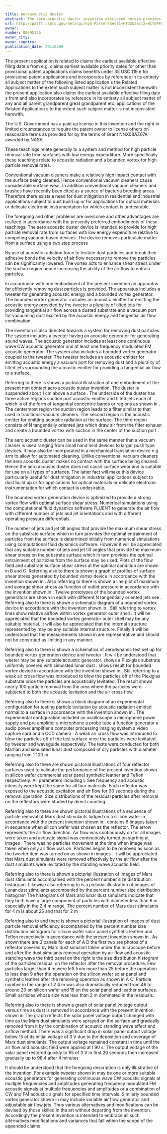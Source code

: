 ```yaml
---

title: Aeroacoustic duster
abstract: The aero-acoustic duster invention disclosed herein provides for high particle removal rate from surfaces with low energy expenditure relative to competing vacuum-based devices. The device removes particulate matter from a surface using a two-step process: 1. Acoustic radiation is used to break the adhesive bonds between dust and the surface, forcing particles into a mode where they continuously bounce up and down on the surface; and, 2. A bounded vortex is generated over the surface, with suction in the vortex center and jets for blowing air along the periphery. The jets are tilted in the tangential direction to induce vortex motion within the suction region. The vortex is said to be bounded because streamlines originating in the downward jets are entrained back into the central vortex.
url: http://patft.uspto.gov/netacgi/nph-Parser?Sect1=PTO2&Sect2=HITOFF&p=1&u=%2Fnetahtml%2FPTO%2Fsearch-adv.htm&r=1&f=G&l=50&d=PALL&S1=08695156&OS=08695156&RS=08695156
owner: 
number: 08695156
owner_city: 
owner_country: 
publication_date: 20110209
---
```

The present application is related to claims the earliest available effective filing date s from e.g. claims earliest available priority dates for other than provisional patent applications claims benefits under 35 USC 119 e for provisional patent applications and incorporates by reference in its entirety all subject matter of the following listed application s the Related Applications to the extent such subject matter is not inconsistent herewith the present application also claims the earliest available effective filing date s from and also incorporates by reference in its entirety all subject matter of any and all parent grandparent great grandparent etc. applications of the Related Application s to the extent such subject matter is not inconsistent herewith.

 The U.S. Government has a paid up license in this invention and the right in limited circumstances to require the patent owner to license others on reasonable terms as provided for by the terms of Grant NNX08AZ07A awarded by NASA. 

These teachings relate generally to a system and method for high particle removal rate from surfaces with low energy expenditure. More specifically these teachings relate to acoustic radiation and a bounded vortex for high particle removal rates.

Conventional vacuum cleaners make a relatively high impact contact with the surface being cleaned. Hence conventional vacuum cleaners cause considerable surface wear. In addition conventional vacuum cleaners and brushes have recently been cited as a source of bacteria breeding areas. Therefore there exists a need for dust mitigation in residential and industrial applications subject to dust build up or for applications for optical materials or delicate electronic instrumentation for which contact is undesirable.

The foregoing and other problems are overcome and other advantages are realized in accordance with the presently preferred embodiments of these teachings. The aero acoustic duster device is intended to provide for high particle removal rate from surfaces with low energy expenditure relative to competing vacuum based devices. The device removes particulate matter from a surface using a two step process 

By use of acoustic radiation force to levitate dust particles and break their adhesive bonds the velocity of air flow necessary to remove the particles can be significantly lowered. The vortex acts to enhance shear stress under the suction region hence increasing the ability of the air flow to entrain particles.

In accordance with one embodiment of the present invention an apparatus for efficiently removing dust particles is provided. The apparatus includes a tweeter for generating acoustic energy and a bounded vortex generator. The bounded vortex generator includes an acoustic emitter for emitting the acoustic energy provided by the tweeter a plurality of tilted jets for providing tangential air flow across a dusted substrate and a vacuum port for vacuuming dust excited by the acoustic energy and tangential air flow combination.

The invention is also directed towards a system for removing dust particles. The system includes a tweeter having an acoustic generator for generating sound waves. The acoustic generator includes at least one continuous wave CW acoustic generator and at least one frequency modulated FM acoustic generator. The system also includes a bounded vortex generator coupled to the tweeter. The tweeter includes an acoustic emitter for emitting acoustic energy a vacuum port for removing dust and a plurality of tilted jets surrounding the acoustic emitter for providing a tangential air flow to a surface.

Referring to there is shown a pictorial illustration of one embodiment of the present non contact aero acoustic duster invention. The duster is suspended about 1 cm above a surface . The underside of the duster has three active regions suction port acoustic emitter and tilted jets each of which is of the form of tangential concentric bands or regions as shown in . The centermost region the suction region leads to a filter similar to that used in traditional vacuum cleaners. The second region is the acoustic emitter for emitting acoustic radiation at the surface. The third region consists of N tangentially oriented jets which draw air from the filter exhaust and create a bounded vortex with suction in the center of the suction port .

The aero acoustic duster can be used in the same manner that a vacuum cleaner is used ranging from small hand held devices to larger push type devices. It may also be incorporated in a mechanical translation device e.g. arm to allow for automated cleaning. Unlike conventional vacuum cleaners the aero acoustic duster makes no contact with the surface being cleaned. Hence the aero acoustic duster does not cause surface wear and is suitable for use on all types of surfaces. The latter fact will make this device particularly useful for dust mitigation in industrial applications subject to dust build up or for applications for optical materials or delicate electronic instrumentation for which contact is undesirable.

The bounded vortex generation device is optimized to provide a strong vortex flow with optimal surface shear stress. Numerical simulations using the computational fluid dynamics software FLUENT to generate the air flow with different number of jets and jet orientations and with different operating pressure differentials.

The number of jets and jet tilt angles that provide the maximum shear stress on the substrate surface which in turn provides the optimal entrainment of particles from the surface is determined initially from numerical simulations using computational fluid dynamics software. However it will be appreciated that any suitable number of jets and jet tilt angles that provide the maximum shear stress on the substrate surface which in turn provides the optimal entrainment of particles from the surface may be used. Plots of the flow field and substrate surface shear stress at the optimal condition are shown in B and C. Referring also to there is shown a graph of profiles of surface shear stress generated by bounded vortex device in accordance with the invention shown in . Also referring to there is shown a line plot of maximum and average shear stress as function of outlet pressure in accordance with the invention shown in . Twelve prototypes of the bounded vortex generators are shown in each with different N tangentially oriented jets see . Referring also to there is shown a schematic diagram of a bounded vortex device in accordance with the invention shown in . Still referring to vortex lines show relative airflow within vortex generator outer shell . It will be appreciated that the bounded vortex generator outer shell may be any suitable material. It will also be appreciated that the internal structure represented by may be any suitable internal structure. Finally it will be understood that the measurements shown in are representative and should not be construed as limiting in any manner.

Referring also to there is shown a schematics of aerodynamic test set up for bounded vortex generation device and tweeter . It will be understood that weeter may be any suitable acoustic generator. shows a Plexiglas substrate uniformly covered with simulated lunar dust . shows result for bounded vortex device in accordance with the invention shown in . Still referring to a weak air cross flow was introduced to blow the particles off of the Plexiglas substrate once the particles are acoustically levitated. The result shows nearly 100 particle removal from the area where the particles were subjected to both the acoustic levitation and the air cross flow.

Referring also to there is shown a block diagram of an experimental configuration for testing particle levitation by acoustic radiation emitted normal to a surface in accordance with the invention shown in . The experimental configuration included an oscilloscope a microphone power supply and pre amplifier a microphone a probe tube a function generator a audio power amplifier a computer processing imaging system a video capture card and a CCD camera . A weak air cross flow was introduced to blow the particles off of the test surface once the particles were levitated by tweeter and waveguide respectively. The tests were conducted for both Martian and simulated lunar dust composed of dry particles with diameter ranging from 1 100 m.

Referring also to there are shown pictorial illustrations of four reflector surfaces used to validate the performance of the present invention shown in silicon wafer commercial solar panel synthetic leather and Teflon respectively. All parameters including L See frequency and acoustic intensity were kept the same for all four materials. Each reflector was exposed to the acoustic excitation and air flow for 90 seconds during the removal operation. Size distributions of the residual particles after removal on the reflectors were studied by direct counting.

Referring also to there are shown pictorial illustrations of a sequence of particle removal of Mars dust stimulants lodged on a silicon wafer in accordance with the present invention shown in . contains 6 images taken in sequence when silicon wafer was chosen as the reflector. The arrow represents the air flow direction. Air flow was continuously on for all images were taken and acoustic signal was continuously turned on starting at images . There was no particles movement at the time when image was taken when only air flow was on. Particles began to be removed as soon as the tweeter item was turned on as shown in images . It will be appreciated that Mars dust simulants were removed effectively by the air flow after the dust simulants were levitated by the standing wave acoustic field.

Referring also to there is shown a pictorial illustration of images of Mars dust stimulants accompanied with the percent number size distribution histogram. Likewise also referring to is a pictorial illustration of images of Lunar dust stimulants accompanied by the percent number size distribution histogram The histograms of Mars and lunar dust simulants indicate that they both have a large component of particles with diameter less than 6 m especially in the 2 4 m range. The percent number of Mars dust stimulants for 4 m is about 25 and that for 2 m

Referring also to and there is shown a pictorial illustration of images of dust particle removal efficiency accompanied by the percent number size distribution histogram for silicon wafer solar panel synthetic leather and Teflon respectively in accordance with the present invention shown in . As shown there are 3 panels for each of A D the first two are photos of a reflector covered by Mars dust simulant taken under the microscope before and after the dust simulants removal operation by air flow and acoustic standing wave the third panel on the right is the size distribution histogram of the particles residual on the reflector after the removal procedure. Few particles larger than 4 m were left from more than 25 before the operation to less than 9 after the operation on the silicon wafer solar panel and synthetic leather after the removing operation as shown in A C. Particle number in the range of 2 4 m was also dramatically reduced from 46 to around 20 on silicon wafer and 15 on the solar panel and leather surfaces. Small particles whose size was less than 2 m dominated in the residuals.

Referring also to there is shown a graph of solar panel voltage output versus time as dust is removed in accordance with the present invention shown in The graph reflects the solar panel voltage output changed with time as the Mars dust simulants were sprayed on the surface and gradually removed from it by the combination of acoustic standing wave effect and airflow method. There was a significant drop in solar panel output voltage below 15 of its initial voltage of 3 V due to the deposition and coverage of Mars dust simulants. The output voltage remained constant in time until the air flow and acoustic field were applied at t 90 s. The output voltage of the solar panel restored quickly to 65 of 3 V in first 20 seconds then increased gradually up to 98.4 after 4 minutes

It should be understood that the foregoing description is only illustrative of the invention. For example tweeter shown in may be one or more suitable acoustic generators for generating continuous wave CW acoustic signals at multiple frequencies and amplitudes generating frequency modulated FM acoustic signals at multiple frequencies and amplitudes or a combination of CW and FM acoustic signals for specified time intervals. Similarly bounded vortex generator shown in may include variable air flow generator and adjustable air flow jets. Thus various alternatives and modifications can be devised by those skilled in the art without departing from the invention. Accordingly the present invention is intended to embrace all such alternatives modifications and variances that fall within the scope of the appended claims.

